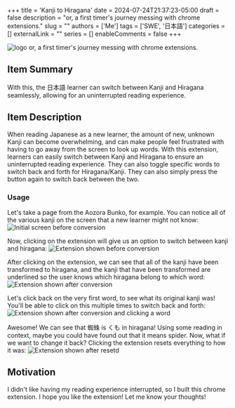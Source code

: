 +++
title = 'Kanji to Hiragana'
date = 2024-07-24T21:37:23-05:00
draft = false
description = "or, a first timer's journey messing with chrome extensions."
slug = ""
authors = ['Me']
tags = ['SWE', '日本語']
categories = []
externalLink = ""
series = []
enableComments = false
+++

![logo](/posts/kanji-to-hiragana/img/icon128.png)
or, a first timer's journey messing with chrome extensions.

## Item Summary
With this, the 日本語 learner can switch between Kanji and Hiragana seamlessly, allowing for an uninterrupted reading experience.


## Item Description
When reading Japanese as a new learner, the amount of new, unknown Kanji can become overwhelming, and can make people feel frustrated with having to go away from the screen to look up words. With this extension, learners can easily switch between Kanji and Hiragana to ensure an uninterrupted reading experience. They can also toggle specific words to switch back and forth for Hiragana/Kanji. They can also simply press the button again to switch back between the two.

### Usage

Let's take a page from the Aozora Bunko, for example. You can notice all of the various kanji on the screen that a new learner might not know: ![Initial screen before conversion](/posts/kanji-to-hiragana/img/initial-screen.png)

Now, clicking on the extension will give us an option to switch between kanji and hiragana:
![Extension shown before conversion](/posts/kanji-to-hiragana/img/before-conversion.png)

After clicking on the extension, we can see that all of the kanji have been transformed to hiragana, and the kanji that have been transformed are underlined so the user knows which hiragana belong to which word:![Extension shown after conversion](/posts/kanji-to-hiragana/img/converted-hira.png)

Let's click back on the very first word, to see what its original kanji was! You'll be able to click on this multiple times to switch back and forth: ![Extension shown after conversion and clicking a word](/posts/kanji-to-hiragana/img/kumo.png)

Awesome! We can see that 蜘蛛 is くも in hiragana! Using some reading in context, maybe you could have found out that it means spider. Now, what if we want to change it back? Clicking the extension resets everything to how it was: ![Extension shown after resetd](/posts/kanji-to-hiragana/img/reset.png)



## Motivation
I didn't like having my reading experience interrupted, so I built this chrome extension. I hope you like the extension! Let me know your thoughts!